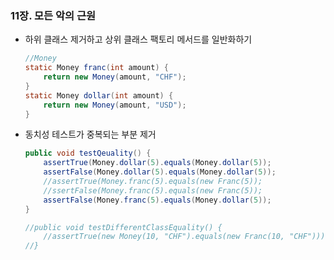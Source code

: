 ### 11장. 모든 악의 근원
- 하위 클래스 제거하고 상위 클래스 팩토리 메서드를 일반화하기

    ```java
    //Money
    static Money franc(int amount) {
        return new Money(amount, "CHF");
    }
    static Money dollar(int amount) {
        return new Money(amount, "USD");
    }
    ```

- 동치성 테스트가 중복되는 부분 제거

    ```java
    public void testQeuality() {
        assertTrue(Money.dollar(5).equals(Money.dollar(5));
        assertFalse(Money.dollar(5).equals(Money.dollar(5));
        //assertTrue(Money.franc(5).equals(new Franc(5));
        //ssertFalse(Money.franc(5).equals(new Franc(5));
        assertFalse(Money.franc(5).equals(Money.dollar(5));
    }
    
    //public void testDifferentClassEquality() {
        //assertTrue(new Money(10, "CHF").equals(new Franc(10, "CHF")));
    //}
    ```